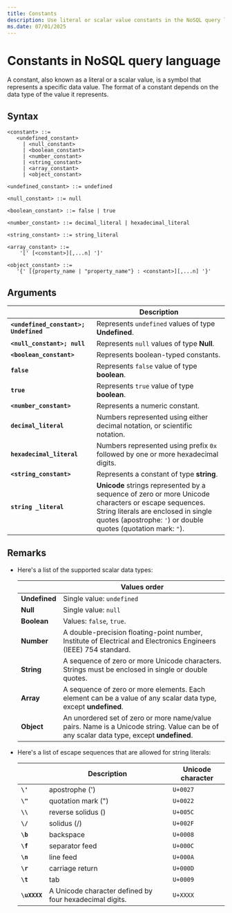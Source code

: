 ```yaml
---
title: Constants
description: Use literal or scalar value constants in the NoSQL query language to represent a specific data value.
ms.date: 07/01/2025
---
```


# Constants in NoSQL query language

A constant, also known as a literal or a scalar value, is a symbol that represents a specific data value. The format of a constant depends on the data type of the value it represents.

## Syntax

```nosql
<constant> ::=  
   <undefined_constant>  
     | <null_constant>   
     | <boolean_constant>   
     | <number_constant>   
     | <string_constant>   
     | <array_constant>   
     | <object_constant>   
  
<undefined_constant> ::= undefined  
  
<null_constant> ::= null  
  
<boolean_constant> ::= false | true  
  
<number_constant> ::= decimal_literal | hexadecimal_literal  
  
<string_constant> ::= string_literal  
  
<array_constant> ::=  
    '[' [<constant>][,...n] ']'  
  
<object_constant> ::=   
   '{' [{property_name | "property_name"} : <constant>][,...n] '}'  
```

## Arguments

| | Description |
| --- | --- |
| **`<undefined_constant>; Undefined`** | Represents `undefined` values of type **Undefined**. |
| **`<null_constant>; null`** | Represents `null` values of type **Null**. |
| **`<boolean_constant>`** | Represents boolean-typed constants. |
| **`false`** | Represents `false` value of type **boolean**. |
| **`true`** | Represents `true` value of type **boolean**. |
| **`<number_constant>`** | Represents a numeric constant. |
| **`decimal_literal`** | Numbers represented using either decimal notation, or scientific notation. |
| **`hexadecimal_literal`** | Numbers represented using prefix `0x` followed by one or more hexadecimal digits. |
| **`<string_constant>`** | Represents a constant of type **string**. |
| **`string _literal`** | **Unicode** strings represented by a sequence of zero or more Unicode characters or escape sequences. String literals are enclosed in single quotes (apostrophe: `'`) or double quotes (quotation mark: `"`). |

## Remarks

- Here's a list of the supported scalar data types:

    | | Values order |
    | --- | --- |
    | **Undefined** | Single value: `undefined` |
    | **Null** | Single value: `null` |
    | **Boolean** | Values: `false`, `true`. |
    | **Number** | A double-precision floating-point number, Institute of Electrical and Electronics Engineers (IEEE) 754 standard. |
    | **String** | A sequence of zero or more Unicode characters. Strings must be enclosed in single or double quotes.|
    | **Array** | A sequence of zero or more elements. Each element can be a value of any scalar data type, except **undefined**.|
    | **Object** | An unordered set of zero or more name/value pairs. Name is a Unicode string. Value can be of any scalar data type, except **undefined**. |

- Here's a list of escape sequences that are allowed for string literals:

    | | Description | Unicode character |
    | --- | --- | --- |
    | **`\'`** | apostrophe (') | `U+0027` |
    | **`\"`** | quotation mark (") | `U+0022` |
    | **`\\`** | reverse solidus (\) | `U+005C` |
    | **`\/`** | solidus (/) | `U+002F` |
    | **`\b`** | backspace | `U+0008` |
    | **`\f`** | separator feed | `U+000C` |
    | **`\n`** | line feed | `U+000A` |
    | **`\r`** | carriage return | `U+000D` |
    | **`\t`** | tab | `U+0009` |
    | **`\uXXXX`** | A Unicode character defined by four hexadecimal digits. | `U+XXXX` |

